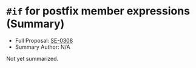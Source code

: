 # `#if` for postfix member expressions (Summary)

* Full Proposal: [SE-0308](https://github.com/apple/swift-evolution/blob/main/proposals/0308-postfix-if-config-expressions.md)
* Summary Author: N/A

Not yet summarized.
